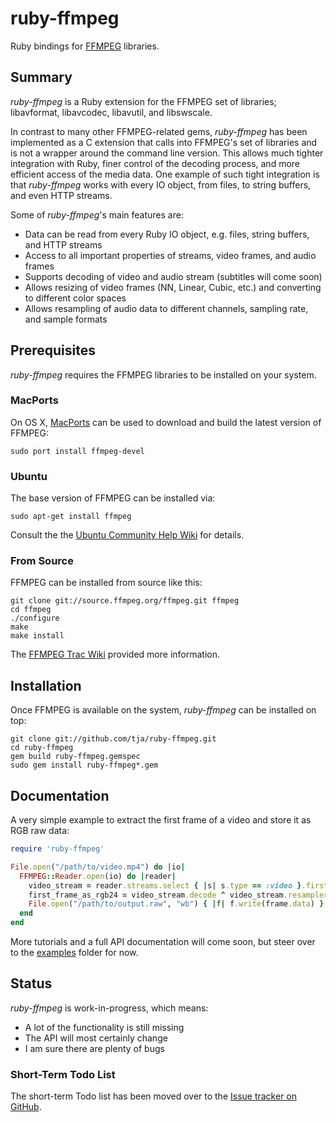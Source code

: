 # ruby-ffmpeg

Ruby bindings for [FFMPEG](http://ffmpeg.org) libraries.

## Summary

*ruby-ffmpeg* is a Ruby extension for the FFMPEG set of libraries; libavformat, libavcodec, libavutil, and libswscale.

In contrast to many other FFMPEG-related gems, *ruby-ffmpeg* has been implemented as a C extension that calls into FFMPEG's set of libraries and is not a wrapper around the command line version. This allows much tighter integration with Ruby, finer control of the decoding process, and more efficient access of the media data. One example of such tight integration is that *ruby-ffmpeg* works with every IO object, from files, to string buffers, and even HTTP streams.

Some of *ruby-ffmpeg*'s main features are:

* Data can be read from every Ruby IO object, e.g. files, string buffers, and HTTP streams
* Access to all important properties of streams, video frames, and audio frames
* Supports decoding of video and audio stream (subtitles will come soon)
* Allows resizing of video frames (NN, Linear, Cubic, etc.) and converting to different color spaces
* Allows resampling of audio data to different channels, sampling rate, and sample formats

## Prerequisites

*ruby-ffmpeg* requires the FFMPEG libraries to be installed on your system.

### MacPorts

On OS X, [MacPorts](http://www.macports.org/) can be used to download and build the latest version of FFMPEG:

    sudo port install ffmpeg-devel

### Ubuntu

The base version of FFMPEG can be installed via:

    sudo apt-get install ffmpeg

Consult the the [Ubuntu Community Help Wiki](https://help.ubuntu.com/community/FFmpeg) for details.

### From Source

FFMPEG can be installed from source like this:

    git clone git://source.ffmpeg.org/ffmpeg.git ffmpeg
	cd ffmpeg
	./configure
	make
	make install

The [FFMPEG Trac Wiki](https://ffmpeg.org/trac/ffmpeg/wiki/CompilationGuide) provided more information.

## Installation

Once FFMPEG is available on the system, *ruby-ffmpeg* can be installed on top:

    git clone git://github.com/tja/ruby-ffmpeg.git
	cd ruby-ffmpeg
    gem build ruby-ffmpeg.gemspec
    sudo gem install ruby-ffmpeg*.gem

## Documentation

A very simple example to extract the first frame of a video and store it as RGB raw data:

```ruby
require 'ruby-ffmpeg'

File.open("/path/to/video.mp4") do |io|
  FFMPEG::Reader.open(io) do |reader|
    video_stream = reader.streams.select { |s| s.type == :video }.first
    first_frame_as_rgb24 = video_stream.decode ^ video_stream.resampler(:rgb24)
    File.open("/path/to/output.raw", "wb") { |f| f.write(frame.data) }
  end
end
```

More tutorials and a full API documentation will come soon, but steer over to the [examples](https://github.com/tja/ruby-ffmpeg/tree/master/examples) folder for now.

## Status

*ruby-ffmpeg* is work-in-progress, which means:

* A lot of the functionality is still missing
* The API will most certainly change
* I am sure there are plenty of bugs

### Short-Term Todo List

The short-term Todo list has been moved over to the [Issue tracker on GitHub](https://github.com/tja/ruby-ffmpeg/issues).